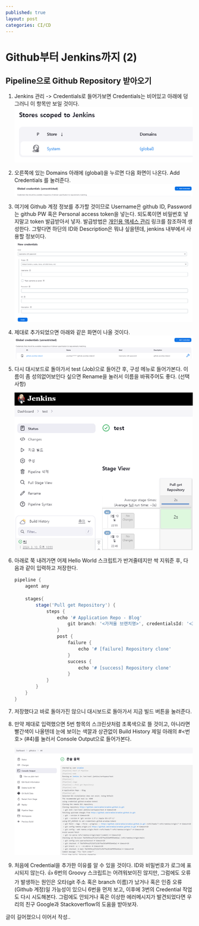 ```yaml
---
published: true
layout: post
categories: CI/CD
---
```


# Github부터 Jenkins까지 (2)

## Pipeline으로 Github Repository 받아오기

1. Jenkins 관리 -> Credentials로 들어가보면 Credentials는 비어있고 아래에 덩그러니 이 항목만 보일 것이다.
   ![image-20240310225814075](https://github.com/arumlee/arumlee.github.io/blob/7aa6b12b0fe88133558c35d61d510e553ee1d84d/_posts/2024-03-10-CICD-%EA%B5%AC%EC%B6%95-2/image-20240310225814075.png?raw=true)
2. 오른쪽에 있는 Domains 아래에 (global)을 누르면 다음 화면이 나온다. Add Credentials 를 눌러준다.
   ![image-20240310225908126](https://github.com/arumlee/arumlee.github.io/blob/7aa6b12b0fe88133558c35d61d510e553ee1d84d/_posts/2024-03-10-CICD-구축-2/image-20240310225908126.png?raw=true)
3. 여기에 Github 계정 정보를 추가할 것이므로 Username은 github ID, Password는 github PW 혹은 Personal access token을 넣는다.
   되도록이면 비밀번호 넣지말고 token 발급받아서 넣자. 발급방법은 [개인용 액세스 관리](https://docs.github.com/ko/authentication/keeping-your-account-and-data-secure/managing-your-personal-access-tokens) 링크를 참조하여 생성한다. 그렇다면 하단의 ID와 Description은 뭐냐 싶을텐데, jenkins 내부에서 사용할 정보이다.
   ![image-20240310225942148](https://github.com/arumlee/arumlee.github.io/blob/7aa6b12b0fe88133558c35d61d510e553ee1d84d/_posts/2024-03-10-CICD-구축-2/image-20240310225942148.png?raw=true)
4. 제대로 추가되었으면 아래와 같은 화면이 나올 것이다.
   ![image-20240310230540974](https://github.com/arumlee/arumlee.github.io/blob/7aa6b12b0fe88133558c35d61d510e553ee1d84d/_posts/2024-03-10-CICD-구축-2/image-20240310230540974.png?raw=true)
5. 다시 대시보드로 돌아가서 test (Job)으로 들어간 후, 구성 메뉴로 들어가본다. 이름이 좀 성의없어보인다 싶으면 Rename을 눌러서 이름을 바꿔주어도 좋다. (선택사항)

   ![image-20240310230708728](https://github.com/arumlee/arumlee.github.io/blob/7aa6b12b0fe88133558c35d61d510e553ee1d84d/_posts/2024-03-10-CICD-구축-2/image-20240310230708728.png?raw=true)
6. 아래로 쭉 내려가면 어제 Hello World 스크립트가 반겨줄테지만 싹 지워준 후, 다음과 같이 입력하고 저장한다.
   ```groovy
   pipeline {
       agent any
       
       stages{
           stage('Pull get Repository') {
               steps {
                   echo '# Application Repo - Blog'
                       git branch: '<가져올 브랜치명>', credentialsId: '<3번에서 쓴 credential ID>', url: '<연동할 git 주소: .git으로 끝남>'
                   }
                   post {
                       failure {
                           echo '# [failure] Repository clone'
                       }
                       success {
                           echo '# [success] Repository clone'
                       }
               }
           }
       }
   }
   
   ```
7. 저장했다고 바로 돌아가진 않으니 대시보드로 돌아가서 지금 빌드 버튼을 눌러준다.
8. 만약 제대로 입력했으면 5번 항목의 스크린샷처럼 초록색으로 뜰 것이고, 아니라면 빨간색이 나올텐데 눈에 보이는 색깔과 상관없이 Build History 제일 아래의 #<번호> (#4)를 눌러서 Console Output으로 들어가본다.

   ![image-20240310231610285](https://github.com/arumlee/arumlee.github.io/blob/7aa6b12b0fe88133558c35d61d510e553ee1d84d/_posts/2024-03-10-CICD-구축-2/image-20240310231610285.png?raw=true)
9. 처음에 Credential을 추가한 이유를 알 수 있을 것이다. ID와 비밀번호가 로그에 표시되지 않는다. 👍
    6번의 Groovy 스크립트는 어려워보이진 않지만, 그럼에도 오류가 발생하는 원인은 오타(git 주소 혹은 branch 이름)가 났거나 혹은 인증 오류(Github 계정)일 가능성이 있으니 6번을 먼저 보고, 이후에 3번의 Credential 작업도 다시 시도해본다.
    그럼에도 안되거나 혹은 이상한 에러메시지가 발견되었다면 우리의 친구 Google과 Stackoverflow의 도움을 받아보자.

글이 길어졌으니 이어서 작성..

